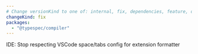 ```yaml
---
# Change versionKind to one of: internal, fix, dependencies, feature, deprecation, breaking
changeKind: fix
packages:
  - "@typespec/compiler"
---
```


IDE: Stop respecting VSCode space/tabs config for extension formatter
